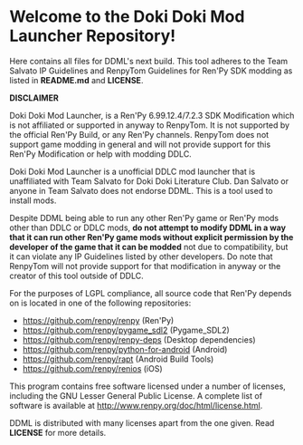 # Welcome to the Doki Doki Mod Launcher Repository!
Here contains all files for DDML's next build. This tool adheres to the Team Salvato IP Guidelines and RenpyTom Guidelines for  Ren'Py SDK modding as listed in **README.md** and **LICENSE**.

**DISCLAIMER**

Doki Doki Mod Launcher, is a Ren'Py 6.99.12.4/7.2.3 SDK Modification which is not affiliated or supported in anyway to RenpyTom. It is not supported by the official Ren'Py Build, or any Ren'Py channels. RenpyTom does not support game modding in general and will not provide support for this Ren'Py Modification or help with modding DDLC.
    
Doki Doki Mod Launcher is a unofficial DDLC mod launcher that is unaffiliated with Team Salvato for Doki Doki Literature Club. Dan Salvato or anyone in Team Salvato does not endorse DDML. This is a tool used to install mods.

Despite DDML being able to run any other Ren'Py game or Ren'Py mods other than DDLC or DDLC mods, **do not attempt to modify DDML in a way that it can run other Ren'Py game mods without explicit permission by the developer of the game that it can be modded** not due to compatibility, but it can violate any IP Guidelines listed by other developers. Do note that RenpyTom will not provide support for that modification in anyway or the creator of this tool outside of DDLC.

For the purposes of LGPL compliance, all source code that Ren'Py depends
on is located in one of the following repositories:

* https://github.com/renpy/renpy (Ren'Py)
* https://github.com/renpy/pygame_sdl2 (Pygame_SDL2)
* https://github.com/renpy/renpy-deps (Desktop dependencies)
* https://github.com/renpy/python-for-android (Android)
* https://github.com/renpy/rapt (Android Build Tools)
* https://github.com/renpy/renios (iOS)

This program contains free software licensed under a number of licenses, including the GNU Lesser General Public License. A complete list of software is available at http://www.renpy.org/doc/html/license.html.

DDML is distributed with many licenses apart from the one given. Read **LICENSE** for more details.

